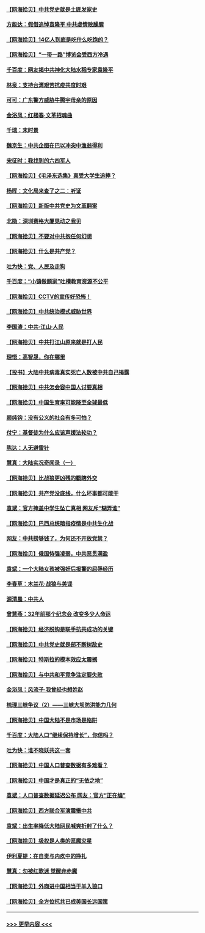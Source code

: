 #### [【网海拾贝】中共党史就是土匪发家史](../pages/nsc993/n12976478.md?t=05271052) 
#### [方能达：假借追悼袁隆平 中共虚情散臊腥](../pages/nsc993/n12976396.md?t=05271052) 
#### [【网海拾贝】14亿人到底是吃什么吃饱的？](../pages/nsc993/n12974125.md?t=05271052) 
#### [【网海拾贝】“一带一路”博览会受西方冷遇](../pages/nsc993/n12971787.md?t=05271052) 
#### [千百度：网友揭中共神化大陆水稻专家袁隆平](../pages/nsc993/n12971733.md?t=05271052) 
#### [林泉：支持台湾艰苦抗疫共度时艰](../pages/nsc993/n12971350.md?t=05271052) 
#### [可可：广东警方威胁牛腾宇母亲的原因](../pages/nsc993/n12971100.md?t=05271052) 
#### [金浴凤：红楼春·文革招魂曲](../pages/nsc993/n12970354.md?t=05271052) 
#### [千瑞：末时景](../pages/nsc993/n12970337.md?t=05271052) 
#### [魏京生：中共企图在巴以冲突中渔翁得利](../pages/nsc993/n12970286.md?t=05271052) 
#### [宋征时：我找到的六四军人](../pages/nsc993/n12970213.md?t=05271052) 
#### [【网海拾贝】《毛泽东选集》真受大学生追捧？](../pages/nsc993/n12968779.md?t=05271052) 
#### [杨晖：文化局来查了之二：听证](../pages/nsc993/n12966528.md?t=05271052) 
#### [【网海拾贝】新版中共党史为文革翻案](../pages/nsc993/n12967526.md?t=05271052) 
#### [北隐：深圳赛格大厦晃动之我见](../pages/nsc993/n12967393.md?t=05271052) 
#### [【网海拾贝】不要对中共抱任何幻想](../pages/nsc993/n12965222.md?t=05271052) 
#### [【网海拾贝】什么是共产党？](../pages/nsc993/n12962781.md?t=05271052) 
#### [吐为快：党、人民及走狗](../pages/nsc993/n12962747.md?t=05271052) 
#### [千百度：“小镇做题家”吐槽教育资源不公平](../pages/nsc993/n12962705.md?t=05271052) 
#### [【网海拾贝】CCTV的宣传好恐怖！](../pages/nsc993/n12959984.md?t=05271052) 
#### [【网海拾贝】中共统治模式威胁世界](../pages/nsc993/n12957622.md?t=05271052) 
#### [李国涛：中共‧江山‧人民](../pages/nsc993/n12957502.md?t=05271052) 
#### [【网海拾贝】中共打江山原来就是打人民](../pages/nsc993/n12954345.md?t=05271052) 
#### [理悟：高智晟，你在哪里](../pages/nsc993/n12953115.md?t=05271052) 
#### [【投书】大陆中共病毒真实死亡人数被中共自己揭露](../pages/nsc993/n12953050.md?t=05271052) 
#### [【网海拾贝】中共怎会容中国人讨要真相](../pages/nsc993/n12952161.md?t=05271052) 
#### [【网海拾贝】中国生育率可能降至全球最低](../pages/nsc993/n12948793.md?t=05271052) 
#### [颜纯钩：没有公义的社会有多可怕？](../pages/nsc993/n12947626.md?t=05271052) 
#### [付宁：基督徒为什么应该声援法轮功？](../pages/nsc993/n12947233.md?t=05271052) 
#### [陈达：人无避雷针](../pages/nsc993/n12947098.md?t=05271052) 
#### [慧真：大陆实况奇闻录（一）](../pages/nsc993/n12945811.md?t=05271052) 
#### [【网海拾贝】比战狼更凶残的戳瞎外交](../pages/nsc993/n12945717.md?t=05271052) 
#### [【网海拾贝】共产党没底线，什么坏事都可能干](../pages/nsc993/n12942090.md?t=05271052) 
#### [袁斌：官方掩盖中学生坠亡真相 网友斥“糊弄谁”](../pages/nsc993/n12942029.md?t=05271052) 
#### [【网海拾贝】巴西总统暗指疫情是中共生化战](../pages/nsc993/n12938999.md?t=05271052) 
#### [网友：中共捞够钱了，为何还不开放党禁？](../pages/nsc993/n12938952.md?t=05271052) 
#### [【网海拾贝】俄国恃强凌弱，中共恶贯满盈](../pages/nsc993/n12936626.md?t=05271052) 
#### [袁斌：一个大陆女孩被强奸后报警的屈辱经历](../pages/nsc993/n12936547.md?t=05271052) 
#### [李春草：木兰花·战狼与美谍](../pages/nsc993/n12935995.md?t=05271052) 
#### [源清晨：中共人](../pages/nsc993/n12935589.md?t=05271052) 
#### [曾慧燕：32年前那个纪念会 改变多少人命运](../pages/nsc993/n12934233.md?t=05271052) 
#### [【网海拾贝】经济脱钩是联手抗共成功的关键](../pages/nsc993/n12934176.md?t=05271052) 
#### [【网海拾贝】中共党史就是部不断树敌史](../pages/nsc993/n12932844.md?t=05271052) 
#### [【网海拾贝】特斯拉的模本效应太震撼](../pages/nsc993/n12925626.md?t=05271052) 
#### [【网海拾贝】与中共和平竞争注定要失败](../pages/nsc993/n12923326.md?t=05271052) 
#### [金浴凤：风流子‧我曾经也想姓赵](../pages/nsc993/n12920911.md?t=05271052) 
#### [梳理三峡争议（2）——三峡大坝防洪能力几何](../pages/nsc993/n12920173.md?t=05271052) 
#### [【网海拾贝】中国大陆不是市场是陷阱](../pages/nsc993/n12920143.md?t=05271052) 
#### [千百度：大陆人口“继续保持增长”，你信吗？](../pages/nsc993/n12918946.md?t=05271052) 
#### [吐为快：谁不晓妖共这一套](../pages/nsc993/n12918941.md?t=05271052) 
#### [【网海拾贝】中国人口普查数据有多难看？](../pages/nsc993/n12917822.md?t=05271052) 
#### [【网海拾贝】中国才是真正的“无依之地”](../pages/nsc993/n12915845.md?t=05271052) 
#### [袁斌：人口普查数据延迟公布 网友：官方“正在编”](../pages/nsc993/n12915748.md?t=05271052) 
#### [【网海拾贝】西方联合军演震慑中共](../pages/nsc993/n12913466.md?t=05271052) 
#### [袁斌：出生率降低大陆网民喊爽折射了什么？](../pages/nsc993/n12913365.md?t=05271052) 
#### [【网海拾贝】极权是人类的恶魔灾星](../pages/nsc993/n12910697.md?t=05271052) 
#### [伊利夏提：在自责与内疚中的挣扎](../pages/nsc993/n12910493.md?t=05271052) 
#### [慧真：勿被红歌迷 觉醒弃赤魔](../pages/nsc993/n12910485.md?t=05271052) 
#### [【网海拾贝】外商进中国相当于羊入狼口](../pages/nsc993/n12908274.md?t=05271052) 
#### [【网海拾贝】全方位抗共已成美国长远国策](../pages/nsc993/n12906878.md?t=05271052) 

----
#### [ >>> 更早内容 <<< ](../indexes/nsc993-earlier.md)
